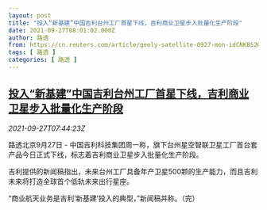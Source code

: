 ```yaml
---
layout: post
title: "投入“新基建”中国吉利台州工厂首星下线，吉利商业卫星步入批量化生产阶段"
date: 2021-09-27T08:01:02.000Z
author: 路透
from: https://cn.reuters.com/article/geely-satellite-0927-mon-idCNKBS2GN0K9
tags: [ 路透 ]
categories: [ 路透 ]
---
```

<!--1632729662000-->
[投入“新基建”中国吉利台州工厂首星下线，吉利商业卫星步入批量化生产阶段](https://cn.reuters.com/article/geely-satellite-0927-mon-idCNKBS2GN0K9)
------

<div>
<div><i>2021-09-27T07:44:23Z</i></div><p>路透北京9月27日 - 中国吉利科技集团周一称，旗下台州星空智联卫星工厂首台套产品今日正式下线，标志着吉利商业卫星步入批量化生产阶段。</p><p>吉利提供的新闻稿指出，未来台州工厂具备年产卫星500颗的生产能力，而且吉利未来将打造全球首个低轨未来出行星座。</p><p>“商业航天业务是吉利‘新基建’投入的典型，”新闻稿并称。（完）</p>
</div>
